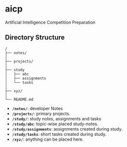# aicp
Artificial Intelligence Competition Preparation

## Directory Structure
```
/
├── notes/
│
├── projects/
│
├── study
│   ├── abc
│   ├── assignments
│   └── tasks
│
├── xyz/
│
└── README.md
```

- __`/notes/`__: developer Notes
- __`/projects/`__: primary projects.
- __`/study/`__: study notes, assignments and tasks
- __`/study/abc`__: topic-wise placed study-notes.
- __`/study/assignments`__: assignments created during study.
- __`/study/tasks`__: short tasks created during study.
- __`/xyz/`__: anything can be placed here.
